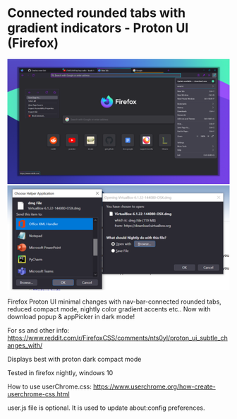 # Connected rounded tabs with gradient indicators - Proton UI (Firefox)
![screenshot](screenshot/proton-ui-gradient-rounded-tabs-display.png)
![screenshot](screenshot/download_popup_dark.png)

Firefox Proton UI minimal changes with nav-bar-connected rounded tabs, reduced compact mode, nightly color gradient accents etc.. 
Now with download popup & appPicker in dark mode!

For ss and other info: https://www.reddit.com/r/FirefoxCSS/comments/nts0yl/proton_ui_subtle_changes_with/ 

Displays best with proton dark compact mode

Tested in firefox nightly, windows 10

How to use userChrome.css: https://www.userchrome.org/how-create-userchrome-css.html

user.js file is optional. It is used to update about:config preferences.

